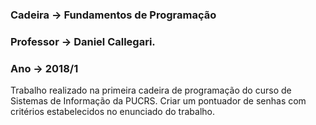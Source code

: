 ### Cadeira   -> Fundamentos de Programação
### Professor -> Daniel Callegari.
### Ano       -> 2018/1

Trabalho realizado na primeira cadeira de programação do curso de Sistemas de Informação da PUCRS.
Criar um pontuador de senhas com critérios estabelecidos no enunciado do trabalho. 
